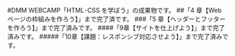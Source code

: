 #DMM WEBCAMP「HTML･CSS を学ぼう」の成果物です。
##「4 章【Web ページの枠組みを作ろう】」まで完了済です。 
###「5 章【ヘッダーとフッターを作ろう】」まで完了済みです。 
####「9章【サイトを仕上げよう】」まで完了済みです。
#####「10章【課題：レスポンシブ対応させよう】」まで完了済みです。